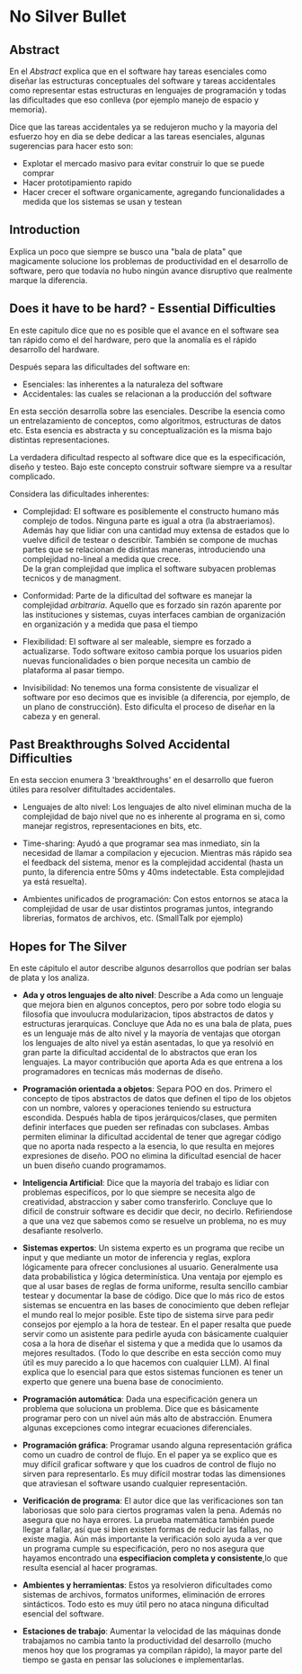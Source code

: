 # No Silver Bullet

## Abstract

En el _Abstract_ explica que en el software hay tareas esenciales como diseñar las estructuras conceptuales del software y tareas accidentales como representar estas estructuras en lenguajes de programación y todas las dificultades que eso conlleva (por ejemplo manejo de espacio y memoria).

Dice que las tareas accidentales ya se redujeron mucho y la mayoria del esfuerzo hoy en dia se debe dedicar a las tareas esenciales, algunas sugerencias para hacer esto son:

- Explotar el mercado masivo para evitar construir lo que se puede comprar
- Hacer prototipamiento rapido
- Hacer crecer el software organicamente, agregando funcionalidades a medida que los sistemas se usan y testean

## Introduction

Explica un poco que siempre se busco una "bala de plata" que magicamente solucione los problemas de productividad en el desarrollo de software, pero que todavía no hubo ningún avance disruptivo que realmente marque la diferencia.

## Does it have to be hard? - Essential Difficulties

En este capitulo dice que no es posible que el avance en el software sea tan rápido como el del hardware, pero que la anomalía es el rápido desarrollo del hardware.

Después separa las dificultades del software en:

- Esenciales: las inherentes a la naturaleza del software
- Accidentales: las cuales se relacionan a la producción del software

En esta sección desarrolla sobre las esenciales.
Describe la esencia como un entrelazamiento de conceptos, como algoritmos, estructuras de datos etc. Esta esencia es abstracta y su conceptualización es la misma bajo distintas representaciones.

La verdadera dificultad respecto al software dice que es la especificación, diseño y testeo.
Bajo este concepto construir software siempre va a resultar complicado.

Considera las dificultades inherentes:

- Complejidad:
  El software es posiblemente el constructo humano más complejo de todos. Ninguna parte es igual a otra (la abstraeriamos). Además hay que lidiar con una cantidad muy extensa de estados que lo vuelve dificil de testear o describir. También se compone de muchas partes que se relacionan de distintas maneras, introduciendo una complejidad no-lineal a medida que crece.  
  De la gran complejidad que implica el software subyacen problemas tecnicos y de managment.

- Conformidad:
  Parte de la dificultad del software es manejar la complejidad _arbitraria_. Aquello que es
  forzado sin razón aparente por las instituciones y sistemas, cuyas interfaces cambian
  de organización en organización y a medida que pasa el tiempo

- Flexibilidad:
  El software al ser maleable, siempre es forzado a actualizarse. Todo software exitoso cambia porque los usuarios piden nuevas funcionalidades o bien porque necesita un cambio de plataforma al pasar tiempo.

- Invisibilidad:
  No tenemos una forma consistente de visualizar el software por eso decimos que es invisible (a diferencia, por ejemplo, de un plano de construcción). Esto dificulta el proceso
  de diseñar en la cabeza y en general.

## Past Breakthroughs Solved Accidental Difficulties

En esta seccion enumera 3 'breakthroughs' en el desarrollo que fueron útiles para resolver difitultades accidentales.

- Lenguajes de alto nivel:
  Los lenguajes de alto nivel eliminan mucha de la complejidad de bajo nivel que no es inherente al programa en si,
  como manejar registros, representaciones en bits, etc.

- Time-sharing:
  Ayudó a que programar sea mas inmediato, sin la necesidad de llamar a compilacion y ejecucion.
  Mientras más rápido sea el feedback del sistema, menor es la complejidad accidental (hasta un punto, la diferencia entre 50ms y 40ms indetectable. Esta complejidad ya está resuelta).

- Ambientes unificados de programación:
  Con estos entornos se ataca la complejidad de usar de usar distintos programas juntos, integrando librerias, formatos de archivos, etc. (SmallTalk por ejemplo)

## Hopes for The Silver

En este cápitulo el autor describe algunos desarrollos que podrían ser balas de plata y los analiza.

- **Ada y otros lenguajes de alto nivel**: Describe a Ada como un lenguaje que mejora bien en algunos conceptos, pero por sobre todo elogia su filosofía que invoulucra modularizacion, tipos abstractos de datos y estructuras jerarquicas. Concluye que Ada no es una bala de plata, pues es un lenguaje más de alto nivel y la mayoría de ventajas que otorgan los lenguajes de alto nivel ya están asentadas, lo que ya resolvió en gran parte la dificultad accidental de lo abstractos que eran los lenguajes. La mayor contribución que aporta Ada es que entrena a los programadores en tecnicas más modernas de diseño.

- **Programación orientada a objetos**: Separa POO en dos. Primero el concepto de tipos abstractos de datos que definen el tipo de los objetos con un nombre, valores y operaciones teniendo su estructura escondida. Después habla de tipos jerárquicos/clases, que permiten definir interfaces que pueden ser refinadas con subclases. Ambas permiten eliminar la dificultad accidental de tener que agregar código que no aporta nada respecto a la esencia, lo que resulta en mejores expresiones de diseño. POO no elimina la dificultad esencial de hacer un buen diseño cuando programamos.

- **Inteligencia Artificial**: Dice que la mayoría del trabajo es lidiar con problemas especifícos, por lo que siempre se necesita algo de creatividad, abstraccion y saber como transferirlo. Concluye que lo dificil de construir software es decidir que decir, no decirlo. Refiriendose a que una vez que sabemos como se resuelve un problema, no es muy desafiante resolverlo.

- **Sistemas expertos**: Un sistema experto es un programa que recibe un input y que mediante un motor de inferencia y reglas, explora lógicamente para ofrecer conclusiones al usuario. Generalmente usa data probabilistica y lógica determinística. Una ventaja por ejemplo es que al usar bases de reglas de forma uniforme, resulta sencillo cambiar testear y documentar la base de código. Dice que lo más rico de estos sistemas se encuentra en las bases de conocimiento que deben reflejar el mundo real lo mejor posible. Este tipo de sistema sirve para pedir consejos por ejemplo a la hora de testear. En el paper resalta que puede servir como un asistente para pedirle ayuda con básicamente cualquier cosa a la hora de diseñar el sistema y que a medida que lo usamos da mejores resultados. (Todo lo que describe en esta sección como muy útil es muy parecido a lo que hacemos con cualquier LLM). Al final explica que lo esencial para que estos sistemas funcionen es tener un experto que genere una buena base de conocimiento.

- **Programación automática**: Dada una especificación genera un problema que soluciona un problema. Dice que es básicamente programar pero con un nivel aún más alto de abstracción. Enumera algunas excepciones como integrar ecuaciones diferenciales.

- **Programación gráfica**: Programar usando alguna representación gráfica como un cuadro de control de flujo. En el paper ya se explico que es muy difícil graficar software y que los cuadros de control de flujo no sirven para representarlo. Es muy difícil mostrar todas las dimensiones que atraviesan el software usando cualquier representación.

- **Verificación de programa**: El autor dice que las verificaciones son tan laboriosas que solo para ciertos programas valen la pena. Además no asegura que no haya errores. La prueba matemática también puede llegar a fallar, así que si bien existen formas de reducir las fallas, no existe magia. Aún más importante la verificación solo ayuda a ver que un programa cumple su especificación, pero no nos asegura que hayamos encontrado una **especifiacion completa y consistente**,lo que resulta esencial al hacer programas.

- **Ambientes y herramientas**: Estos ya resolvieron dificultades como sistemas de archivos, formatos uniformes, eliminación de errores sintácticos. Todo esto es muy útil pero no ataca ninguna dificultad esencial del software.

- **Estaciones de trabajo**: Aumentar la velocidad de las máquinas donde trabajamos no cambia tanto la productividad del desarrollo (mucho menos hoy que los programas ya compilan rápido), la mayor parte del tiempo se gasta en pensar las soluciones e implementarlas.

